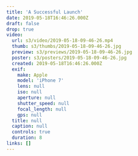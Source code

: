 ```yaml
---
title: 'A Successful Launch'
date: 2019-05-18T16:46:26.000Z
draft: false
drop: true
video:
  url: s3/video/2019-05-18-09-46-26.mp4
  thumb: s3/thumbs/2019-05-18-09-46-26.jpg
  preview: s3/previews/2019-05-18-09-46-26.jpg
  poster: s3/posters/2019-05-18-09-46-26.jpg
  created: 2019-05-18T16:46:26.000Z
  exif:
    make: Apple
    model: 'iPhone 7'
    lens: null
    iso: null
    aperture: null
    shutter_speed: null
    focal_length: null
    gps: null
  title: null
  caption: null
  controls: true
  duration: 8
links: []
---
```

